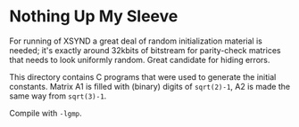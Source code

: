 
# Nothing Up My Sleeve

For running of XSYND a great deal of random initialization material is needed;
it's exactly around 32kbits of bitstream for parity-check matrices that needs
to look uniformly random. Great candidate for hiding errors.

This directory contains C programs that were used to generate the initial
constants. Matrix A1 is filled with (binary) digits of `sqrt(2)-1`, A2 is made
the same way from `sqrt(3)-1`.

Compile with `-lgmp`.
